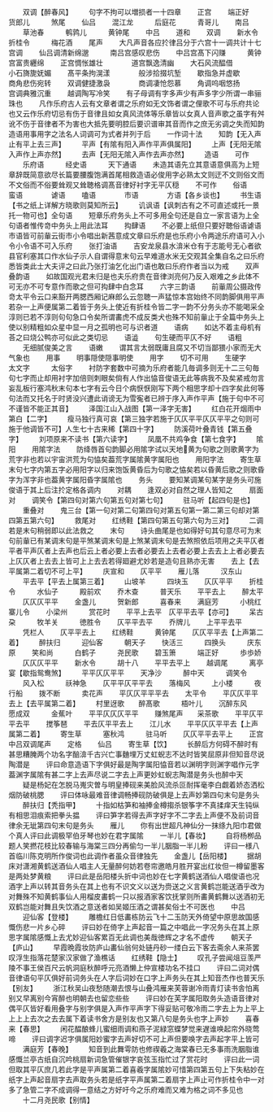<!-- { "loadSidebar": true } -->
　　双调【醉春风】
　　句字不拘可以増损者一十四章
　　正宫
　　端正好　　　货郎儿　　　煞尾
　　仙吕
　　混江龙　　　后庭花　　　青哥儿
　　南吕
　　草池春　　　鹌鹑儿　　　黄钟尾
　　中吕
　　道和
　　双调
　　新水令　　　折桂令　　　梅花酒
　　尾声
　　大凡声音各应扵律吕分于六宫十一调共计十七宫调
　　仙吕调清新绵邈　　　南吕宫感叹悲伤
　　中吕宫髙下闪赚　　　黄钟宫富贵纒绵
　　正宫惆怅雄壮　　　　道宫飘逸清幽
　　大石风流醖借　　　　小石旖旎妩媚
　　髙平条拘滉漾　　　　般涉拾掇坑堑
　　歇指急并虚歇　　　　商角悲伤宛转
　　双调健捷激袅　　　　商调凄怆怨慕
　　角调呜咽悠扬　　　　宫调典雅沉重
　　越调陶写冷笑
　　有子母调有字多声少有声多字少所谓一串骊珠也
　　凡作乐府古人云有文章者谓之乐府如无文饰者谓之俚歌不可与乐府共论也又云作乐府切忌有伤于音律且如女真风流体等乐章皆以女真人音声歌之虽字有舛讹不伤于音律者不为害也大抵先要明腔后要识谱审其音而作之庶无劣调之失而知韵造语用事用字之法名人词调可为式者并列于后
　　一作词十法
　　知韵【无入声止有平上去三声】
　　平声【有隂有阳入声作平声俱属阳】
　　上声【无阳无隂入声作上声亦然】
　　去声【无阳无隂入声作去声亦然】
　　造语
　　可作
　　乐府语　　　经史语　　　天下通语
　　未造其语先立其意语意俱高为上短章辞既简意欲尽长篇要腰腹饱满首尾相救造语必俊用字必熟太文则迂不文则俗文而不文俗而不俗要耸观又耸聴格调髙音律好衬字无平仄穏
　　不可作
　　俗语　　　　蛮语　　　　谑语
　　嗑语　　　　市语　　　　方语【各乡谈也】
　　书生语【书之纸上详解方晓歌则莫知所云】
　　讥讽语【讽刺古有之不可直述或托一景托一物可也】全句语
　　短章乐府务头上不可多用全句还是自立一家言语为上全句语者惟传竒中务头上用此法耳
　　抅肆语
　　不必要上纸但只要好聴俗语谑语市语皆可前軰云街市小令唱出新茜意成文章曰乐府是也乐府小令两途乐府语可入小令小令语不可入乐府
　　张打油语
　　吉安龙泉县水渰米仓有于志能号无心者欲县官利塞其口作水仙子示人自谓得意末句云早难道水米无交观其全集自名之曰乐府悉皆类此士大夫评之曰此乃张打油乞化出门语也敢曰乐府作者当以为戒
　　双声叠韵语
　　如故国观光君未归是也夫乐府贵在音律浏亮何乃反入艰难之乡此体不可无亦不可专意作而歌之但可抅肆中白念耳
　　六字三韵语
　　前軰周公摄政传竒太平令云口来豁开两腮西厢记麻郎么云忽聴一声猛惊本宫始终不同韵脚俱用平声若杂一上声便属第二着皆于务头上使近有折桂令皆二字一韵不分务头亦不能喝采全淳则已若不淳则句句急口令矣所谓畵虎不成反类犬也殊不知前軰止于全篇中务头上使以别精粗如众星中显一月之孤明也可与识者道
　　语病
　　如达不着主母机有荅之曰烧公鸭亦可似此之类切忌
　　语澁
　　句生硬而平仄不好
　　语粗
　　无细腻俊美之言
　　语嫩
　　谓其言太弱既庸且腐又不切当鄙猥小家而无大气象也
　　用事
　　明事隠使隠事明使
　　用字
　　切不可用
　　生硬字　　　太文字　　　太俗字
　　衬防字套数中可摘为乐府者能几毎调多则无十二三句毎句七字而止却用衬字加倍则刺眼矣倘有人作出恊音俊语无此等病我不及矣紧戒勿言妄乱板行塞鸿秋末句本七字有云今日个病恹恹刚写下两个相思字却十四字矣此何等句法而又托名于时贤没兴遭此诮谤无为雪寃者已辨于序入声作平声【施于句中不可不谨皆不能正其音】
　　泽国江山入战图【第一泽字无害】
　　红白花开烟雨中第白【二字】
　　瘦马独行真可哀【第三独字若施于仄仄平平仄仄平平之句则可施于他调皆不可】人生七十古来稀【第四十字】
　　防溪荷叶叠青钱【第五叠字】
　　刘项原来不读书【第六读字】
　　凤凰不共鸡争食【第七食字】
　　隂阳
　　用隂字法
　　防绛唇首句韵脚必用隂字试以天地黄为句歌之则歌黄字为荒字非也若以宇宙洪荒为句恊矣葢荒字属隂黄字属阳也
　　用阳字法
　　寄生草末句七字内第五字必用阳字以归来饱饭黄昏后为句歌之恊矣若以昏黄后歌之则歌昏字为浑字非也葢黄字属阳昏字属隂也
　　务头
　　要知某调某句某字是务头可施俊语于其上后注扵定格各调内
　　对耦
　　逢双必对自然之理人皆知之
　　扇面对
　　调笑令【第四句对第六句第五句对第七句】
　　驻马听【起四句是也】
　　重叠对
　　鬼三台【第一句对第二句第四句对第五句第一第二第三句却对第四第五第六句】
　　救尾对
　　红绣鞋【第四句第五句第六句为三对】
　　二调若是末句稍弱即以此法救之
　　末句
　　诗头曲尾是也如得好句其句意尽可为末句前軰已有某调末句是平煞某调末句是上煞某调末句是去煞照依后项用之夫平仄者平者平声仄者上去声也后云上者必要上去者必要去上去者必要上去去上上者必要去上仄仄者上去去上皆可上上去去若得廻避尤妙若是造句且熟亦无害
　　去上【去平属第二着切不可上平】
　　庆宣和
　　仄平平
　　雁儿落　　　汉东山
　　平去平【平去上属第三着】
　　山坡羊　　　四块玉
　　仄仄平平
　　折桂令　　　水仙子　　　殿前欢
　　乔木查　　　普天乐
　　平平去上
　　醉太平
　　仄仄仄平平
　　金盏儿　　　贺新郎　　　喜春来
　　满庭芳　　　小桃红　　　寨儿令
　　小梁州　　　赏花时
　　平平上去平　仄平平去平【亦可】
　　呆古朶　　　牧羊关　　　徳胜令
　　仄平平去平
　　乔牌儿
　　上平平去平
　　凭栏人
　　仄平平去上
　　红绣鞋　　　黄钟尾
　　仄仄平平去【上声第二着】
　　醉扶归　　　迎仙客　　　朝天子
　　快活三　　　四换头　　　庆东原
　　笑和尚　　　白鹤子　　　尧民歌
　　碧玉箫　　　端正好　　　歩歩娇
　　仄仄仄平平
　　新水令　　　胡十八
　　平平去平上
　　越调尾　　　离亭宴【歇指鸳鸯煞】
　　平平仄仄平平
　　天净沙　　　醉中天　　　调笑令
　　风入松　　　祅神急
　　仄平平仄平平去
　　落梅风　　　上小楼　　　夜行船
　　拨不断　　　卖花声
　　平仄仄平平平去
　　太平令
　　平仄仄平平去上【去平属第二着】
　　村里迓歌　　醉髙歌　　　梧叶儿
　　沉醉东风　　愿成双　　　金蕉叶
　　平平仄仄仄平平
　　赚煞尾声　　采茶歌
　　平平仄平平去平
　　搅筝琶
　　平去仄平平去上
　　江儿水
　　平平仄仄平平去【上声属第二着】
　　寄生草　　　塞秋鸿　　　驻马听
　　仄仄平平去平上
　　正宫中吕双调尾声
　　定格
　　仙吕
　　寄生草【饮】
　　长醉后方何碍不醉时有甚思糟腌两个功名字醅渰千古兴亡事麯埋万丈虹蜺志不达时皆笑屈原非但知音尽说陶潜是
　　评曰命意造语下字俱好最是陶字属阳恊音若以渊明字则渊字唱作元字葢渊字属隂有甚二字上去声尽说二字去上声更妙虹蜺志陶潜是务头也醉中天
　　疑是杨妃在怎脱马嵬灾曽与明皇捧砚来美脸风流杀叵耐挥毫李白觑着娇态洒松烟防破桃腮
　　评曰体咏最难音律调畅捧砚防破俱是上去声妙第四句末句是务头
　　醉扶归【秃指甲】
　　十指如枯笋和袖捧金樽搊杀银筝字不真揉痒天生钝纵有相思泪痕索把拳头揾
　　评曰笋字若得去声字好字不二字去上声便不及前词音律余无玼第四句末句是务头
　　雁儿
　　你有出世超凡神仙分一抹绦九阳巾君做个真人评曰此调极罕伯牙琴也妙在君字属隂
　　一半儿【春妆】
　　自将杨栁品题人笑撚花枝比较春输与海棠三四分再偷匀一半儿胭脂一半儿粉
　　评曰一様八首临川陈克明所作俊词也此调作者虽众音律独先
　　金盏儿【岳阳楼】
　　据胡床对潇湘黄鹤送酒仙人唱主人无量醉何妨若卷帘邀皓月胜开宴出红妆但一樽留墨客是两处梦黄粮
　　评曰此是岳阳楼头折中词也妙在七字黄鹤送酒仙人唱俊语也况酒字上声以转其音务头在其上也有不识文义以送为赍送之义言黄鹤岂能送酒乎改为对舞殊不知黄鹤事仙人用榴皮畵鹤一只以报酒家客饮抚掌则所畵黄鹤舞以送酒初无双鹤岂能对舞且失饮酒之意送者如吴姬压酒之谓甚矣俗士不可医也
　　中吕
　　迎仙客【登楼】
　　雕檐红日低畵栋防云飞十二玉防天外倚望中原思故国感慨伤悲一片乡心碎
　　评曰妙在倚字上声起音一篇之中唱此一字况务头在其上原思字属隂感慨上去尤妙迎仙客累百无此调也美哉徳辉之才名不虚传
　　朝天子【庐山】
　　早霞晩霞妆防庐山畵仙翁何处链丹砂一缕白云下客去斋余人来茶罢叹浮生指落花楚家汉家做了渔樵话
　　红绣鞋【隐士】
　　叹孔子尝闻俎豆羡严陵不事王侯百尺云帆洞庭秋醉呼元亮酒懒上仲宣楼功名不挂口
　　评曰二词对偶音律语句平仄俱好前词务头在人字后词妙在口字上声务头在其上知音杰作也普天乐【别友】
　　浙江秋吴山夜愁随潮去恨与山叠鸿雁来芙蓉谢冷雨青灯读书舎怕离别又早离别今宵醉也明朝去也留恋些些
　　评曰妙在芙字属阳取务头造语音律对偶平仄皆好看用叠字与别字俱是入声作平声字下得妥贴可敬冷雨二字去上为上平上上上上去次之去去属下着读书舍方是别友也又第八句是务头也字上声妙
　　喜春来【春思】
　　闲花醖酿蜂儿蜜细雨调和燕子泥緑窓蝶梦觉来遅谁唤起帘外晓莺啼
　　评曰调字迟字俱属阳妙蜜字去声好切不可上声但要唤字去声起字平上皆可
　　满庭芳【春晚】
　　知音到此舞雩防也修禊羲之海棠春已无多事雨洗胭脂谁感慨兰亭古纸自沉吟桃扇新词急管催银字哀弦玉指忙过了赏花时
　　评曰此一词但取其平仄庶几若此字是平声属第二着喜羲字属隂妙可惜第四第五句上下失粘妙在纸字上声起音扇字去声取务头若是纸字平声属第二着扇字上声止可作折桂令中一对多了急管二字不成调得一意结之方好吁今之乐府难而又难为格之词不多见也
　　十二月尧民歌【别情】
